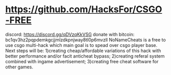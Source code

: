 # https://github.com/HacksFor/CSGO-FREE

discord: https://discord.gg/qDVzqKkVSG
donate with bitcoin: bc1qv3hz2pqpdemkgcjjmlzdkpnjway8tl0p6mvzll
NoNameCheats is a free to use csgo multi-hack which main goal is to spead over csgo player base.
Next steps will be: 1)creating cheap/affordable variations of this hack with better performance and/or facit anticheat bypass; 2)creating referal system combined with ingame advertisement; 3)creating free cheat software for other games.

